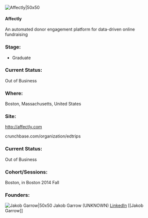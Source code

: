 

![Affectly|50x50](https://apimg.techstars.com/connect/images/image_files/55ef0e9ebbe36fba0c000001/original/Bookity.png)

#### Affectly
An automated donor engagement platform for data-driven online fundraising

### Stage: 
 - Graduate 

### Current Status: 
Out of Business

### Where:
Boston, Massachusetts, United States

### Site:
http://affectly.com



crunchbase.com/organization/edtrips

### Current Status: 
Out of Business

### Cohort/Sessions: 
Boston, in Boston 2014 Fall

### Founders: 

![Jakob Garrow|50x50](https://apimg.techstars.com/connect/images/image_files/5462547bc8158ece3e000002/original/jakob.jpg) Jakob Garrow (UNKNOWN) [LinkedIn](https://linkedin.com/in/jakobgarrow) [[Jakob Garrow]]


